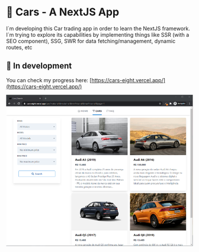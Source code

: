 # 🌟 Cars - A NextJS App

I´m developing this Car trading app in order to learn the NextJS framework. I´m trying to explore its capabilities by implementing things like SSR (with a SEO component), SSG, SWR for data fetching/management, dynamic routes, etc

## 🚧 In development

You can check my progress here: [https://cars-eight.vercel.app/](https://cars-eight.vercel.app/)

<img src="https://github.com/GuilleAngulo/cars/blob/master/public/cars-screenshot.png" width="800">
